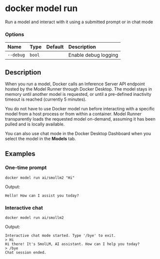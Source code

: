 # docker model run

<!---MARKER_GEN_START-->
Run a model and interact with it using a submitted prompt or in chat mode

### Options

| Name      | Type   | Default | Description          |
|:----------|:-------|:--------|:---------------------|
| `--debug` | `bool` |         | Enable debug logging |


<!---MARKER_GEN_END-->

## Description

When you run a model, Docker calls an Inference Server API endpoint hosted by the Model Runner through Docker Desktop. The model stays in memory until another model is requested, or until a pre-defined inactivity timeout is reached (currently 5 minutes).

You do not have to use Docker model run before interacting with a specific model from a host process or from within a container. Model Runner transparently loads the requested model on-demand, assuming it has been pulled and is locally available.

You can also use chat mode in the Docker Desktop Dashboard when you select the model in the **Models** tab.

## Examples

### One-time prompt

```console
docker model run ai/smollm2 "Hi"
```

Output:

```console
Hello! How can I assist you today?
```

### Interactive chat

```console
docker model run ai/smollm2
```

Output:

```console
Interactive chat mode started. Type '/bye' to exit.
> Hi
Hi there! It's SmolLM, AI assistant. How can I help you today?
> /bye
Chat session ended.
```
